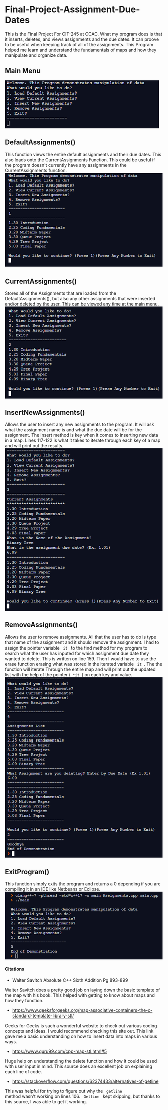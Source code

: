 # Final-Project-Assignment-Due-Dates
This is the Final Project For CIT-245 at CCAC. What my program does is that it inserts, deletes, and views assignments and the due dates. It can proove
to be useful when keeping track of all of the assignments. This Program helped me learn and understand the fundamentals of maps and how they manipulate and
organize data. 


## Main Menu
![](https://github.com/Gp32Prog66/Final-Project-Assignment-Due-Dates/blob/main/Screen%20Shots/Main-Menu.PNG)


## DefaultAssignments()
This function views the entire default assignments and their due dates. This also loads onto the CurrentAssignments Function. This could be useful if
the program doesn't currently have any assignments in the CurrentAssignments function.
![](https://github.com/Gp32Prog66/Final-Project-Assignment-Due-Dates/blob/main/Screen%20Shots/Load-Default-Assignments.PNG)

## CurrentAssignments()
Stores all of the Assignments that are loaded from the DefaultAssignments(), but also any other assignments that were inserted and/or deleted by the
user. This can be viewed any time at the main menu. 
![Alt text](https://github.com/Gp32Prog66/Final-Project-Assignment-Due-Dates/blob/main/Screen%20Shots/Viewing-Assignments.PNG)

## InsertNewAssignments()
Allows the user to insert any new assignments to the program. It will ask what the assignment name is and what the due date will be for the assignment. The
insert method is key when it comes to inserting new data in a map. Lines 117-122 is what it takes to iterate through each key of a map and will print out the
results. 
![](https://github.com/Gp32Prog66/Final-Project-Assignment-Due-Dates/blob/main/Screen%20Shots/Inserting-Assignments.PNG)

## RemoveAssignments()
Allows the user to remove assignments. All that the user has to do is type that name of the assignment and it should remove the assignment. I had to assign the
pointer variable <code> it </code> to the find method for my program to search what the user has inputed for which assignment due date they wanted to delete. This 
is written on line 159. Then I would have to use the erase function erasing what was stored in the iterated variable <code> it </code>. The the function will 
iterate Through the entire map and will print out the updated list with the help of the pointer (<code> *it </code>) on each key and value.  
![](https://github.com/Gp32Prog66/Final-Project-Assignment-Due-Dates/blob/main/Screen%20Shots/Deleting-Assignments.PNG)

## ExitProgram()
This function simply exits the program and returns a 0 depending if you are compiling it in an IDE like Netbeans or Eclipse.
![](https://github.com/Gp32Prog66/Final-Project-Assignment-Due-Dates/blob/main/Screen%20Shots/Exit.PNG)

#### Citations
+ Walter Savitch Absolute C++ Sixth Addition  Pg 893-899

Walter Savitch does a pretty good job on laying down the basic template of the map with his book. This helped with getting to know about
maps and how they function. 

+ <https://www.geeksforgeeks.org/map-associative-containers-the-c-standard-template-library-stl/>

Geeks for Geeks is such a wonderful website to check out various coding concepts and ideas. I would recommend checking this
site out. This link gave me a basic understanding on how to insert data into maps in various ways. 

+ <https://www.guru99.com/cpp-map-stl.html#5> 

Huge help on understanding the delete function and how it could be used with user input in mind. This source does an excellent job
on explaining each line of code.

+ <https://stackoverflow.com/questions/62374433/alternatives-of-getline>

This was helpful for trying to figure out why the <code> getline </code> method wasn't working on lines 106. <code> Getline </code> kept skipping,
but thanks to this source, I was able to get it working. 
